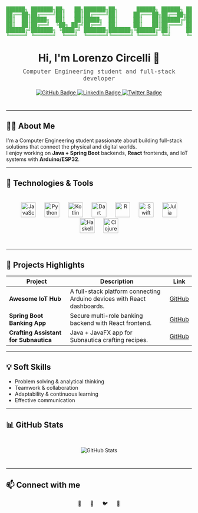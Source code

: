 <div align="center" style="margin: 60px 0 40px 0;">

  <pre style="font-family: monospace; font-size: 14px; line-height: 14px; color: #4caf50; margin-bottom: 10px;">

██████╗ ███████╗██╗   ██╗███████╗██╗      ██████╗ ██████╗ ███████╗██████╗ 
██╔══██╗██╔════╝██║   ██║██╔════╝██║     ██╔═══██╗██╔══██╗██╔════╝██╔══██╗
██║  ██║█████╗  ██║   ██║█████╗  ██║     ██║   ██║██████╔╝█████╗  ██████╔╝
██║  ██║██╔══╝  ╚██╗ ██╔╝██╔══╝  ██║     ██║   ██║██╔═══╝ ██╔══╝  ██╔══██╗
██████╔╝███████╗ ╚████╔╝ ███████╗███████╗╚██████╔╝██║     ███████╗██║  ██║
╚═════╝ ╚══════╝  ╚═══╝  ╚══════╝╚══════╝ ╚═════╝ ╚═╝     ╚══════╝╚═╝  ╚═╝
                                                                          
  </pre>

  <h1 style="margin: 0; font-weight: 700; color: #222;">Hi, I'm Lorenzo Circelli 👋</h1>
  <p style="margin: 10px 0 20px 0; font-family: monospace; background: transparent; font-size: 16px; color: #555;">
    Computer Engineering student and full-stack developer
  </p>

  <!-- Badges -->
  <p>
    <a href="https://github.com/LORENZOCIRCELLI" target="_blank" rel="noopener noreferrer">
      <img src="https://img.shields.io/badge/GitHub-LORENZOCIRCELLI-181717?style=for-the-badge&logo=github&logoColor=white" alt="GitHub Badge" />
    </a>
    <a href="https://www.linkedin.com/in/lorenzocircelli" target="_blank" rel="noopener noreferrer">
      <img src="https://img.shields.io/badge/LinkedIn-Lorenzo%20Circelli-0077B5?style=for-the-badge&logo=linkedin&logoColor=white" alt="LinkedIn Badge" />
    </a>
    <a href="https://twitter.com/lorenzocircelli" target="_blank" rel="noopener noreferrer">
      <img src="https://img.shields.io/badge/Twitter-@lorenzocircelli-1DA1F2?style=for-the-badge&logo=twitter&logoColor=white" alt="Twitter Badge" />
    </a>
  </p>
</div>

---

## 👨‍💻 About Me

I'm a Computer Engineering student passionate about building full-stack solutions that connect the physical and digital worlds.  
I enjoy working on **Java + Spring Boot** backends, **React** frontends, and IoT systems with **Arduino/ESP32**.

---

## 🔧 Technologies & Tools

<div align="center" style="margin: 40px 0;">
  <img height="40" alt="JavaScript" src="https://cdn.simpleicons.org/javascript" style="margin: 0 10px;"/>
  <img height="40" alt="Python" src="https://cdn.simpleicons.org/python" style="margin: 0 10px;"/>
  <img height="40" alt="Kotlin" src="https://cdn.simpleicons.org/kotlin" style="margin: 0 10px;"/>
  <img height="40" alt="Dart" src="https://cdn.simpleicons.org/dart" style="margin: 0 10px;"/>
  <img height="40" alt="R" src="https://cdn.simpleicons.org/r" style="margin: 0 10px;"/>
  <img height="40" alt="Swift" src="https://cdn.simpleicons.org/swift" style="margin: 0 10px;"/>
  <img height="40" alt="Julia" src="https://cdn.simpleicons.org/julia" style="margin: 0 10px;"/>
  <img height="40" alt="Haskell" src="https://cdn.simpleicons.org/haskell" style="margin: 0 10px;"/>
  <img height="40" alt="Clojure" src="https://cdn.simpleicons.org/clojure" style="margin: 0 10px;"/>
</div>

---

## 🚀 Projects Highlights

| Project | Description | Link |
| ------- | ----------- | ---- |
| **Awesome IoT Hub** | A full-stack platform connecting Arduino devices with React dashboards. | [GitHub](https://github.com/LORENZOCIRCELLI/awesome-iot-hub) |
| **Spring Boot Banking App** | Secure multi-role banking backend with React frontend. | [GitHub](https://github.com/LORENZOCIRCELLI/springboot-banking) |
| **Crafting Assistant for Subnautica** | Java + JavaFX app for Subnautica crafting recipes. | [GitHub](https://github.com/LORENZOCIRCELLI/subnautica-crafting) |

---

## 💡 Soft Skills

- Problem solving & analytical thinking  
- Teamwork & collaboration  
- Adaptability & continuous learning  
- Effective communication  

---

## 📊 GitHub Stats

<p align="center" style="margin: 40px 0;">
  <picture>
    <source media="(prefers-color-scheme: dark)" srcset="https://github-readme-stats.vercel.app/api?username=LORENZOCIRCELLI&show_icons=true&theme=dark" />
    <source media="(prefers-color-scheme: light)" srcset="https://github-readme-stats.vercel.app/api?username=LORENZOCIRCELLI&show_icons=true&theme=light" />
    <img src="https://github-readme-stats.vercel.app/api?username=LORENZOCIRCELLI&show_icons=true&theme=radical" alt="GitHub Stats" />
  </picture>
</p>

---

## 📫 Connect with me

<div align="center" style="margin: 20px 0;">
  <a href="mailto:lorenzo@example.com" style="text-decoration:none; margin: 0 10px;" title="Email">
    📧
  </a>
  <a href="https://linkedin.com/in/lorenzocircelli" target="_blank" rel="noopener noreferrer" style="text-decoration:none; margin: 0 10px;" title="LinkedIn">
    🔗
  </a>
  <a href="https://twitter.com/lorenzocircelli" target="_blank" rel="noopener noreferrer" style="text-decoration:none; margin: 0 10px;" title="Twitter">
    🐦
  </a>
  <a href="https://github.com/LORENZOCIRCELLI" target="_blank" rel="noopener noreferrer" style="text-decoration:none; margin: 0 10px;" title="GitHub">
    🐙
  </a>
</div>
